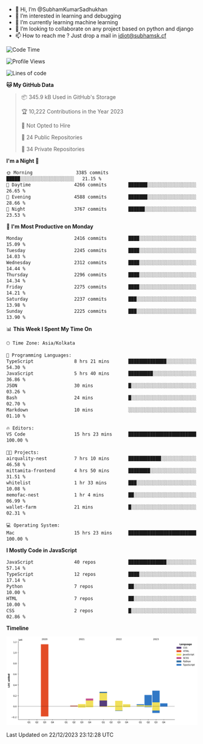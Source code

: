 - 👋 Hi, I’m @SubhamKumarSadhukhan
- 👀 I’m interested in learning and debugging
- 🌱 I’m currently learning machine learning
- 💞️ I’m looking to collaborate on any project based on python and django
- 📫 How to reach me ?
      Just drop a mail in idiot@subhamsk.cf

<!---
SubhamKumarSadhukhan/SubhamKumarSadhukhan is a ✨ special ✨ repository because its `README.md` (this file) appears on your GitHub profile.
You can click the Preview link to take a look at your changes.
--->


<!--START_SECTION:waka-->
![Code Time](http://img.shields.io/badge/Code%20Time-1%2C776%20hrs%2039%20mins-blue)

![Profile Views](http://img.shields.io/badge/Profile%20Views-0-blue)

![Lines of code](https://img.shields.io/badge/From%20Hello%20World%20I%27ve%20Written-2.4%20million%20lines%20of%20code-blue)

**🐱 My GitHub Data** 

> 📦 345.9 kB Used in GitHub's Storage 
 > 
> 🏆 10,222 Contributions in the Year 2023
 > 
> 🚫 Not Opted to Hire
 > 
> 📜 24 Public Repositories 
 > 
> 🔑 34 Private Repositories 
 > 
**I'm a Night 🦉** 

```text
🌞 Morning                3385 commits        █████░░░░░░░░░░░░░░░░░░░░   21.15 % 
🌆 Daytime                4266 commits        ███████░░░░░░░░░░░░░░░░░░   26.65 % 
🌃 Evening                4588 commits        ███████░░░░░░░░░░░░░░░░░░   28.66 % 
🌙 Night                  3767 commits        ██████░░░░░░░░░░░░░░░░░░░   23.53 % 
```
📅 **I'm Most Productive on Monday** 

```text
Monday                   2416 commits        ████░░░░░░░░░░░░░░░░░░░░░   15.09 % 
Tuesday                  2245 commits        ████░░░░░░░░░░░░░░░░░░░░░   14.03 % 
Wednesday                2312 commits        ████░░░░░░░░░░░░░░░░░░░░░   14.44 % 
Thursday                 2296 commits        ████░░░░░░░░░░░░░░░░░░░░░   14.34 % 
Friday                   2275 commits        ████░░░░░░░░░░░░░░░░░░░░░   14.21 % 
Saturday                 2237 commits        ███░░░░░░░░░░░░░░░░░░░░░░   13.98 % 
Sunday                   2225 commits        ███░░░░░░░░░░░░░░░░░░░░░░   13.90 % 
```


📊 **This Week I Spent My Time On** 

```text
🕑︎ Time Zone: Asia/Kolkata

💬 Programming Languages: 
TypeScript               8 hrs 21 mins       ██████████████░░░░░░░░░░░   54.30 % 
JavaScript               5 hrs 40 mins       █████████░░░░░░░░░░░░░░░░   36.86 % 
JSON                     30 mins             █░░░░░░░░░░░░░░░░░░░░░░░░   03.26 % 
Bash                     24 mins             █░░░░░░░░░░░░░░░░░░░░░░░░   02.70 % 
Markdown                 10 mins             ░░░░░░░░░░░░░░░░░░░░░░░░░   01.10 % 

🔥 Editors: 
VS Code                  15 hrs 23 mins      █████████████████████████   100.00 % 

🐱‍💻 Projects: 
airquality-nest          7 hrs 10 mins       ████████████░░░░░░░░░░░░░   46.58 % 
mittamita-frontend       4 hrs 50 mins       ████████░░░░░░░░░░░░░░░░░   31.51 % 
whitelist                1 hr 33 mins        ███░░░░░░░░░░░░░░░░░░░░░░   10.08 % 
memofac-nest             1 hr 4 mins         ██░░░░░░░░░░░░░░░░░░░░░░░   06.99 % 
wallet-farm              21 mins             █░░░░░░░░░░░░░░░░░░░░░░░░   02.31 % 

💻 Operating System: 
Mac                      15 hrs 23 mins      █████████████████████████   100.00 % 
```

**I Mostly Code in JavaScript** 

```text
JavaScript               40 repos            ██████████████░░░░░░░░░░░   57.14 % 
TypeScript               12 repos            ████░░░░░░░░░░░░░░░░░░░░░   17.14 % 
Python                   7 repos             ██░░░░░░░░░░░░░░░░░░░░░░░   10.00 % 
HTML                     7 repos             ██░░░░░░░░░░░░░░░░░░░░░░░   10.00 % 
CSS                      2 repos             █░░░░░░░░░░░░░░░░░░░░░░░░   02.86 % 
```



**Timeline**

![Lines of Code chart](https://raw.githubusercontent.com/SubhamKumarSadhukhan/SubhamKumarSadhukhan/main/assets/bar_graph.png)


 Last Updated on 22/12/2023 23:12:28 UTC
<!--END_SECTION:waka-->
